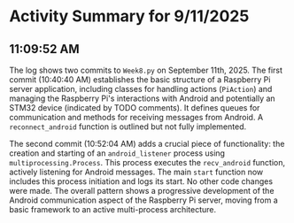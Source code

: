 # Activity Summary for 9/11/2025

## 11:09:52 AM
The log shows two commits to `Week8.py` on September 11th, 2025.  The first commit (10:40:40 AM) establishes the basic structure of a Raspberry Pi server application, including classes for handling actions (`PiAction`) and managing the Raspberry Pi's interactions with Android and potentially an STM32 device (indicated by TODO comments).  It defines queues for communication and methods for receiving messages from Android.  A `reconnect_android` function is outlined but not fully implemented.

The second commit (10:52:04 AM) adds a crucial piece of functionality: the creation and starting of an `android_listener` process using `multiprocessing.Process`. This process executes the `recv_android` function, actively listening for Android messages.  The main `start` function now includes this process initiation and logs its start.  No other code changes were made.  The overall pattern shows a progressive development of the Android communication aspect of the Raspberry Pi server, moving from a basic framework to an active multi-process architecture.
